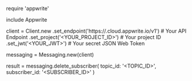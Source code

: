 require 'appwrite'

include Appwrite

client = Client.new
    .set_endpoint('https://<REGION>.cloud.appwrite.io/v1') # Your API Endpoint
    .set_project('<YOUR_PROJECT_ID>') # Your project ID
    .set_jwt('<YOUR_JWT>') # Your secret JSON Web Token

messaging = Messaging.new(client)

result = messaging.delete_subscriber(
    topic_id: '<TOPIC_ID>',
    subscriber_id: '<SUBSCRIBER_ID>'
)
